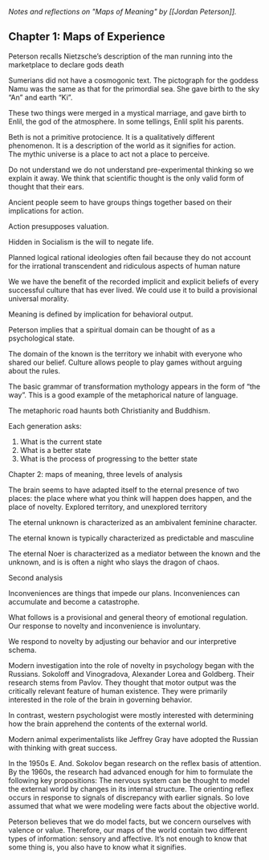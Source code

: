 *Notes and reflections on "Maps of Meaning" by [[Jordan Peterson]].*
  
## Chapter 1: Maps of Experience  
  
Peterson recalls Nietzsche’s description of the man running into the marketplace to declare gods death  
  
Sumerians did not have a cosmogonic text. The pictograph for the goddess Namu was the same as that for the primordial sea. She gave birth to the sky “An” and earth “Ki”.  
  
These two things were merged in a mystical marriage, and gave birth to Enlil, the god of the atmosphere. In some tellings, Enlil split his parents.  
  
Beth is not a primitive protocience. It is a qualitatively different phenomenon. It is a description of the world as it signifies for action.  
The mythic universe is a place to act not a place to perceive.  
  
Do not understand we do not understand pre-experimental thinking so we explain it away. We think that scientific thought is the only valid form of thought that their ears.  
  
Ancient people seem to have groups things together based on their implications for action.  
  
Action presupposes valuation.  
  
Hidden in Socialism is the will to negate life.  
  
Planned logical rational ideologies often fail because they do not account for the irrational transcendent and ridiculous aspects of human nature  
  
We we have the benefit of the recorded implicit and explicit beliefs of every successful culture that has ever lived. We could use it to build a provisional universal morality.  
  
Meaning is defined by implication for behavioral output.  
  
Peterson implies that a spiritual domain can be thought of as a psychological state.  
  
The domain of the known is the territory we inhabit with everyone who shared our belief. Culture allows people to play games without arguing about the rules.  
  
The basic grammar of transformation mythology appears in the form of “the way”. This is a good example of the metaphorical nature of language.  
  
The metaphoric road haunts both Christianity and Buddhism.  
  
Each generation asks:  
1) What is the current state  
2) What is a better state  
3) What is the process of progressing to the better state  
  
Chapter 2: maps of meaning, three levels of analysis  
  
The brain seems to have adapted itself to the eternal presence of two places: the place where what you think will happen does happen, and the place of novelty. Explored territory, and unexplored territory  
  
The eternal unknown is characterized as an ambivalent feminine character.  
  
The eternal known is typically characterized as predictable and masculine  
  
The eternal Noer is characterized as a mediator between the known and the unknown, and is is often a night who slays the dragon of chaos.  
  
Second analysis  
  
Inconveniences are things that impede our plans. Inconveniences can accumulate and become a catastrophe.  
  
What follows is a provisional and general theory of emotional regulation. Our response to novelty and inconvenience is involuntary.  
  
We respond to novelty by adjusting our behavior and our interpretive schema.  
  
Modern investigation into the role of novelty in psychology began with the Russians. Sokoloff and Vinogradova, Alexander Lorea and Goldberg. Their research stems from Pavlov. They thought that motor output was the critically relevant feature of human existence. They were primarily interested in the role of the brain in governing behavior.  
  
In contrast, western psychologist were mostly interested with determining how the brain apprehend the contents of the external world.  
  
Modern animal experimentalists like Jeffrey Gray have adopted the Russian with thinking with great success.  
  
In the 1950s E. And. Sokolov began research on the reflex basis of attention. By the 1960s, the research had advanced enough for him to formulate the following key propositions: The nervous system can be thought to model the external world by changes in its internal structure. The orienting reflex occurs in response to signals of discrepancy with earlier signals. So love assumed that what we were modeling were facts about the objective world.  
  
Peterson believes that we do model facts, but we concern ourselves with valence or value. Therefore, our maps of the world contain two different types of information: sensory and affective. It’s not enough to know that some thing is, you also have to know what it signifies.
